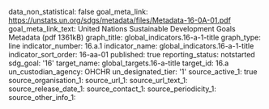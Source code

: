 data_non_statistical: false
goal_meta_link: https://unstats.un.org/sdgs/metadata/files/Metadata-16-0A-01.pdf
goal_meta_link_text: United Nations Sustainable Development Goals Metadata (pdf 1361kB)
graph_title: global_indicators.16-a-1-title
graph_type: line
indicator_number: 16.a.1
indicator_name: global_indicators.16-a-1-title
indicator_sort_order: 16-aa-01
published: true
reporting_status: notstarted
sdg_goal: '16'
target_name: global_targets.16-a-title
target_id: 16.a
un_custodian_agency: OHCHR
un_designated_tier: '1'
source_active_1: true
source_organisation_1: 
source_url_1: 
source_url_text_1: 
source_release_date_1: 
source_contact_1: 
source_periodicity_1: 
source_other_info_1: 